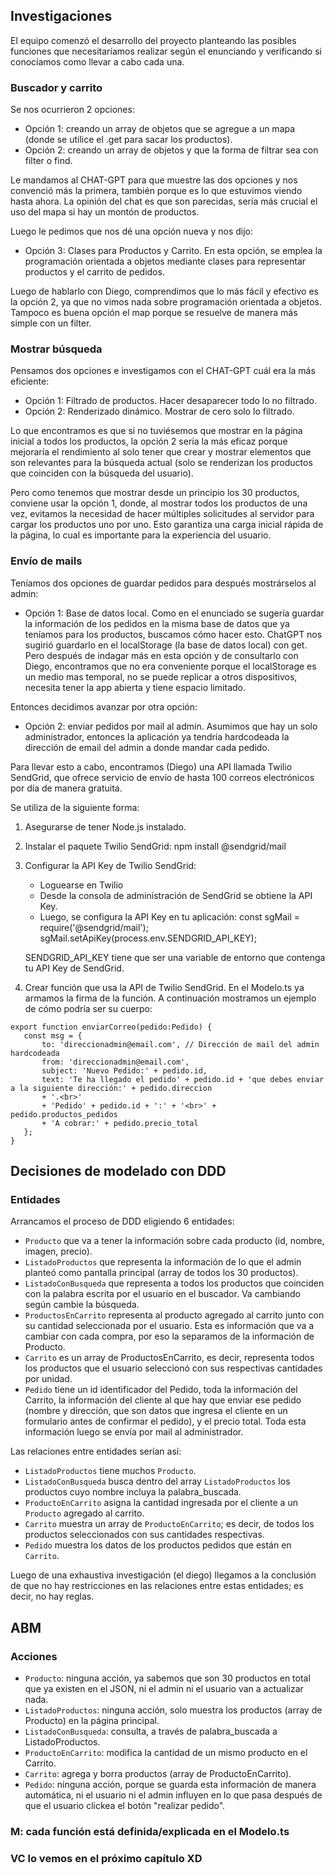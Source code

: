 ## Investigaciones

El equipo comenzó el desarrollo del proyecto planteando las posibles funciones que necesitaríamos realizar según el enunciando y verificando si conocíamos como llevar a cabo cada una.

### Buscador y carrito 

Se nos ocurrieron 2 opciones:
- Opción 1: creando un array de objetos que se agregue a un mapa (donde se utilice el .get para sacar los productos). 
- Opción 2: creando un array de objetos y que la forma de filtrar sea con filter o find.

Le mandamos al CHAT-GPT para que muestre las dos opciones y nos convenció más la primera, también porque es lo que estuvimos viendo hasta ahora. La opinión del chat es que son parecidas, sería más crucial el uso del mapa si hay un montón de productos. 

Luego le pedimos que nos dé una opción nueva y nos dijo: 
- Opción 3: Clases para Productos y Carrito. En esta opción, se emplea la programación orientada a objetos mediante clases para representar productos y el carrito de pedidos.

Luego de hablarlo con Diego, comprendimos que lo más fácil y efectivo es la opción 2, ya que no vimos nada sobre programación orientada a objetos. Tampoco es buena opción el map porque se resuelve de manera más simple con un filter.

### Mostrar búsqueda
Pensamos dos opciones e investigamos con el CHAT-GPT cuál era la más eficiente:
- Opción 1: Filtrado de productos. Hacer desaparecer todo lo no filtrado.
- Opción 2: Renderizado dinámico. Mostrar de cero solo lo filtrado.

Lo que encontramos es que si no tuviésemos que mostrar en la página inicial a todos los productos, la opción 2 sería la más eficaz porque mejoraría el rendimiento al solo tener que crear y mostrar elementos que son relevantes para la búsqueda actual (solo se renderizan los productos que coinciden con la búsqueda del usuario). 

Pero como tenemos que mostrar desde un principio los 30 productos, conviene usar la opción 1, donde, al mostrar todos los productos de una vez, evitamos la necesidad de hacer múltiples solicitudes al servidor para cargar los productos uno por uno. Esto garantiza una carga inicial rápida de la página, lo cual es importante para la experiencia del usuario.

### Envío de mails
Teníamos dos opciones de guardar pedidos para después mostrárselos al admin:

- Opción 1: Base de datos local. Como en el enunciado se sugería guardar la información de los pedidos en la misma base de datos que ya teníamos para los productos, buscamos cómo hacer esto. ChatGPT nos sugirió guardarlo en el localStorage (la base de datos local) con get. Pero después de indagar más en esta opción y de consultarlo con Diego, encontramos que no era conveniente porque el localStorage es un medio mas temporal, no se puede replicar a otros dispositivos, necesita tener la app abierta y tiene espacio limitado.

Entonces decidimos avanzar por otra opción:

- Opción 2: enviar pedidos por mail al admin. Asumimos que hay un solo administrador, entonces la aplicación ya tendría hardcodeada la dirección de email del admin a donde mandar cada pedido.

Para llevar esto a cabo, encontramos (Diego) una API llamada Twilio SendGrid, que ofrece servicio de envío de hasta 100 correos electrónicos por día de manera gratuita.

Se utiliza de la siguiente forma:
1. Asegurarse de tener Node.js instalado.
2. Instalar el paquete Twilio SendGrid: npm install @sendgrid/mail
3. Configurar la API Key de Twilio SendGrid:
    - Loguearse en Twilio 
    - Desde la consola de administración de SendGrid se obtiene la API Key.
    - Luego, se configura la API Key en tu aplicación:
    const sgMail = require('@sendgrid/mail');
    sgMail.setApiKey(process.env.SENDGRID_API_KEY);
    

    SENDGRID_API_KEY tiene que ser una variable de entorno que contenga tu API Key de SendGrid.

4. Crear función que usa la API de Twilio SendGrid. En el Modelo.ts ya armamos la firma de la función. A continuación mostramos un ejemplo de cómo podría ser su cuerpo:

 ```
 export function enviarCorreo(pedido:Pedido) {
    const msg = {
        to: 'direccionadmin@email.com', // Dirección de mail del admin hardcodeada 
        from: 'direccionadmin@email.com', 
        subject: 'Nuevo Pedido:' + pedido.id,
        text: 'Te ha llegado el pedido' + pedido.id + 'que debes enviar a la siguiente dirección:' + pedido.direccion 
        + '.<br>'
        + 'Pedido' + pedido.id + ':' + '<br>' + pedido.productos_pedidos
        + 'A cobrar:' + pedido.precio_total
    };
} 
```


## Decisiones de modelado con DDD

### Entidades
Arrancamos el proceso de DDD eligiendo 6 entidades:

- `Producto` que va a tener la información sobre cada producto (id, nombre, imagen, precio).
- `ListadoProductos` que representa la información de lo que el admin planteó como pantalla principal (array de todos los 30 productos). 
- `ListadoConBusqueda` que representa a todos los productos que coinciden con la palabra escrita por el usuario en el buscador. Va cambiando según cambie la búsqueda.
- `ProductosEnCarrito` representa al producto agregado al carrito junto con su cantidad seleccionada por el usuario. Esta es información que va a cambiar con cada compra, por eso la separamos de la información de Producto.
- `Carrito` es un array de ProductosEnCarrito, es decir, representa todos los productos que el usuario seleccionó con sus respectivas cantidades por unidad.
- `Pedido` tiene un id identificador del Pedido, toda la información del Carrito, la información del cliente al que hay que enviar ese pedido (nombre y dirección, que son datos que ingresa el cliente en un formulario antes de confirmar el pedido), y el precio total. Toda esta información luego se envía por mail al administrador.

Las relaciones entre entidades serían así:
- `ListadoProductos` tiene muchos `Producto`.
- `ListadoConBusqueda` busca dentro del array `ListadoProductos` los productos cuyo nombre incluya la palabra_buscada.
- `ProductoEnCarrito` asigna la cantidad ingresada por el cliente a un `Producto` agregado al carrito.
- `Carrito` muestra un array de `ProductoEnCarrito`; es decir, de todos los productos seleccionados con sus cantidades respectivas.
- `Pedido` muestra los datos de los productos pedidos que están en `Carrito`.

Luego de una exhaustiva investigación (el diego) llegamos a la conclusión de que no hay restricciones en las relaciones entre estas entidades; es decir, no hay reglas.

## ABM
### Acciones
- `Producto`: ninguna acción, ya sabemos que son 30 productos en total que ya existen en el JSON, ni el admin ni el usuario van a actualizar nada.
- `ListadoProductos`: ninguna acción, solo muestra los productos (array de Producto) en la página principal.
- `ListadoConBusqueda`: consulta, a través de palabra_buscada a ListadoProductos.
- `ProductoEnCarrito`: modifica la cantidad de un mismo producto en el Carrito.
- `Carrito`: agrega y borra productos (array de ProductoEnCarrito).
- `Pedido`: ninguna acción, porque se guarda esta información de manera automática, ni el usuario ni el admin influyen en lo que pasa después de que el usuario clickea el botón "realizar pedido".

### M: cada función está definida/explicada en el Modelo.ts
### VC lo vemos en el próximo capítulo XD
